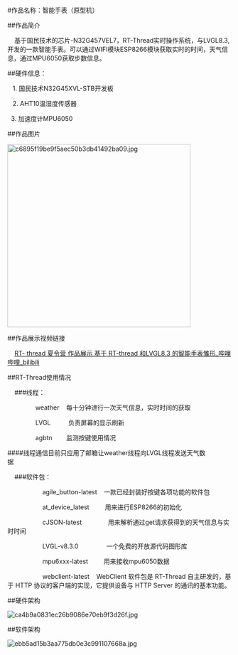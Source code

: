 # 

#作品名称：智能手表（原型机）

##作品简介

    基于国民技术的芯片-N32G457VEL7，RT-Thread实时操作系统，与LVGL8.3,开发的一款智能手表。可以通过WIFI模块ESP8266模块获取实时的时间，天气信息，通过MPU6050获取步数信息。

##硬件信息：

   1. 国民技术N32G45XVL-STB开发板

   2. AHT10温湿度传感器

   3. 加速度计MPU6050

##作品图片

<img title="" src="file:///C:/Users/piupiuY/AppData/Local/Temp/WeChat%20Files/c6895f19be9f5aec50b3db41492ba09.jpg" alt="c6895f19be9f5aec50b3db41492ba09.jpg" width="412">

##作品展示视频链接

    [RT- thread 夏令营 作品展示 基于 RT-thread 和LVGL8.3 的智能手表雏形_哔哩哔哩_bilibili](https://www.bilibili.com/video/BV1Ld4y1N7Tj?spm_id_from=333.337.search-card.all.click&vd_source=dcfacbf5268adf5c99b87c526fd7d375)

##RT-Thread使用情况

    ###线程：

                weather    每十分钟进行一次天气信息，实时时间的获取

                LVGL          负责屏幕的显示刷新

                agbtn        监测按键使用情况

####线程通信目前只应用了邮箱让weather线程向LVGL线程发送天气数据                                 

    ###软件包：

                    agile_button-latest    一款已经封装好按键各项功能的软件包

                    at_device_latest         用来进行ESP8266的初始化

                    cJSON-latest               用来解析通过get请求获得到的天气信息与实时时间

                    LVGL-v8.3.0                一个免费的开放源代码图形库

                    mpu6xxx-latest         用来接收mpu6050数据

                    webclient-latest           WebClient 软件包是 RT-Thread 自主研发的，基于 HTTP 协议的客户端的实现，它提供设备与 HTTP Server 的通讯的基本功能。

##硬件架构

![ca4b9a0831ec26b9086e70eb9f3d26f.jpg](C:\Users\piupiuY\AppData\Local\Temp\WeChat%20Files\ca4b9a0831ec26b9086e70eb9f3d26f.jpg)

##软件架构

![ebb5ad15b3aa775db0e3c991107668a.jpg](C:\Users\piupiuY\AppData\Local\Temp\WeChat%20Files\ebb5ad15b3aa775db0e3c991107668a.jpg)
